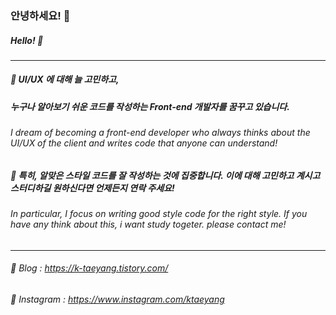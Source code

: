 ### 안녕하세요! 👋

##### Hello! 👋
___
##### 🌱 UI/UX 에 대해 늘 고민하고, 
##### 누구나 알아보기 쉬운 코드를 작성하는 Front-end 개발자를 꿈꾸고 있습니다.
###### I dream of becoming a front-end developer who always thinks about the UI/UX of the client and writes code that anyone can understand!

##### 🌱 특히, 알맞은 스타일 코드를 잘 작성하는 것에 집중합니다. 이에 대해 고민하고 계시고 스터디하길 원하신다면 언제든지 연락 주세요!
###### In particular, I  focus on writing good style code for the right style. If you have any think about this, i want study togeter. please contact me!
___


###### 📌 Blog : https://k-taeyang.tistory.com/
###### 📌 Instagram : https://www.instagram.com/ktaeyang

